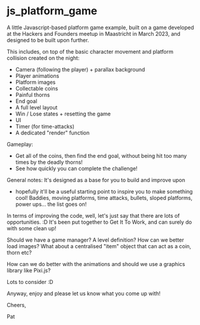 # js_platform_game
A little Javascript-based platform game example, built on a 
game developed at the Hackers and Founders meetup in Maastricht
in March 2023, and designed to be built upon further.

This includes, on top of the basic character movement and
platform collision created on the night:

- Camera (following the player) + parallax background
- Player animations
- Platform images
- Collectable coins
- Painful thorns
- End goal
- A full level layout
- Win / Lose states + resetting the game
- UI
- Timer (for time-attacks)
- A dedicated "render" function

Gameplay:
- Get all of the coins, then find the end goal, without
being hit too many times by the deadly thorns!
- See how quickly you can complete the challenge!

General notes:
It's designed as a base for you to build and improve upon 
- hopefully it'll be a useful starting point to inspire you
to make something cool! Baddies, moving platforms, time
attacks, bullets, sloped platforms, power ups... the list
goes on!

In terms of improving the code, well, let's just say that 
there are lots of opportunities. :D It's been put together 
to Get It To Work, and can surely do with some clean up!

Should we have a game manager? A level definition? 
How can we better load images? What about a centralised
"item" object that can act as a coin, thorn etc?

How can we do better with the animations and should we
use a graphics library like Pixi.js?

Lots to consider :D

Anyway, enjoy and please let us know what you come up with!

Cheers,

Pat